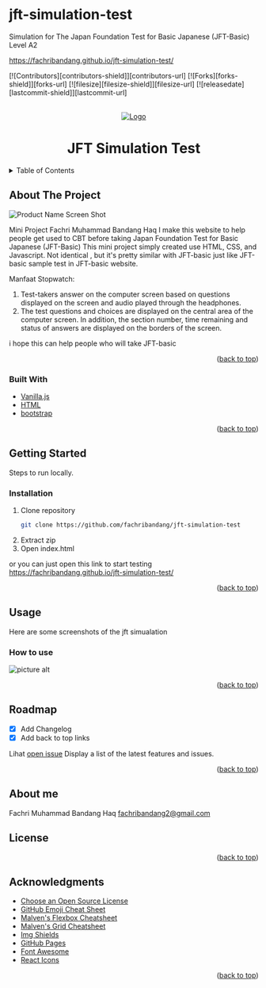 # jft-simulation-test
Simulation for The Japan Foundation Test for Basic Japanese (JFT-Basic)  Level A2

https://fachribandang.github.io/jft-simulation-test/
<div id="top"></div>

[![Contributors][contributors-shield]][contributors-url]
[![Forks][forks-shield]][forks-url]
[![filesize][filesize-shield]][filesize-url]
[![releasedate][lastcommit-shield]][lastcommit-url]

<br />
<div align="center">
  <a href="#">
    <img src="https://github.com/fachribandang/jft-simulation-test/blob/fe15b1a873d0cb9adcf5a51d497ee935e986a4ec/assets/images/header-img.JPG" alt="Logo">
  </a>

  <h1 align="center">JFT Simulation Test</h1>
</div>


<!-- TABLE OF CONTENTS -->
<details>
  <summary>Table of Contents</summary>
  <ol>
    <li>
      <a href="#about-the-project">About The Project</a>
      <ul>
        <li><a href="#built-with">Built With</a></li>
      </ul>
    </li>
    <li>
      <a href="#getting-started">Getting Started</a>
      <ul>
        <li><a href="#prerequisites">Prerequisites</a></li>
        <li><a href="#installation">Installation</a></li>
      </ul>
    </li>
    <li><a href="#stopwatch">Stopwatch</a></li>
    <li><a href="#usage">Usage</a></li>
    <li><a href="#roadmap">Roadmap</a></li>
    <li><a href="#contributing">Contributing</a></li>
    <li><a href="#license">License</a></li>
    <li><a href="#contact">Contact</a></li>
    <li><a href="#acknowledgments">Acknowledgments</a></li>
  </ol>
</details>

<!-- ABOUT THE PROJECT -->
## About The Project

![Product Name Screen Shot](# "Title")

Mini Project 
Fachri Muhammad Bandang Haq
I make this website to help people get used to CBT before taking Japan Foundation Test for Basic Japanese (JFT-Basic)
This mini project simply created use HTML, CSS, and Javascript.
Not identical , but it's pretty similar with JFT-basic just like JFT-basic sample test in JFT-basic website.

Manfaat Stopwatch:
1. Test-takers answer on the computer screen based on questions displayed on the screen and audio played through the headphones.
2. The test questions and choices are displayed on the central area of the computer screen. In addition, the section number, time remaining and status of answers are displayed on the borders of the screen.


i hope this can help people who will take JFT-basic
<p align="right">(<a href="#top">back to top</a>)</p>

### Built With

- [Vanilla.js](https://www.javascript.com/)
- [HTML](https://www.w3schools.com/html/)
- [bootstrap](https://getbootstrap.com/)


<p align="right">(<a href="#top">back to top</a>)</p>

<!-- GETTING STARTED -->
## Getting Started

Steps to run locally.

### Installation

1. Clone repository
   ```sh
   git clone https://github.com/fachribandang/jft-simulation-test
   ```
2. Extract zip
3. Open index.html

or you can just open this link to start testing
https://fachribandang.github.io/jft-simulation-test/

<p align="right">(<a href="#top">back to top</a>)</p>

## Usage

Here are some screenshots of the jft simualation 

### How to use ###
![picture alt](https://github.com/fachribandang/jft-simulation-test/blob/fe15b1a873d0cb9adcf5a51d497ee935e986a4ec/assets/images/howtouse.png "How to do")


<p align="right">(<a href="#top">back to top</a>)</p>

## Roadmap

- [x] Add Changelog
- [x] Add back to top links

Lihat [open issue](https://github.com/fachribandang/jft-simulation-test/issues) 
Display a list of the latest features and issues.

<p align="right">(<a href="#top">back to top</a>)</p>

## About me ##
Fachri Muhammad Bandang Haq 
fachribandang2@gmail.com

<!-- LICENSE -->
## License

<p align="right">(<a href="#top">back to top</a>)</p>

<!-- ACKNOWLEDGMENTS -->
## Acknowledgments
* [Choose an Open Source License](https://choosealicense.com)
* [GitHub Emoji Cheat Sheet](https://www.webpagefx.com/tools/emoji-cheat-sheet)
* [Malven's Flexbox Cheatsheet](https://flexbox.malven.co/)
* [Malven's Grid Cheatsheet](https://grid.malven.co/)
* [Img Shields](https://shields.io)
* [GitHub Pages](https://pages.github.com)
* [Font Awesome](https://fontawesome.com)
* [React Icons](https://react-icons.github.io/react-icons/search)

<p align="right">(<a href="#top">back to top</a>)</p>



